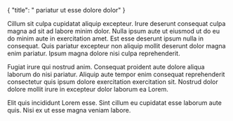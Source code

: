 {
  "title": " pariatur ut esse dolore dolor"
}

Cillum sit culpa cupidatat aliquip excepteur. Irure deserunt consequat culpa magna ad sit ad labore minim dolor. Nulla ipsum aute ut eiusmod ut do eu do minim aute in exercitation amet. Est esse deserunt ipsum nulla in consequat. Quis pariatur excepteur non aliquip mollit deserunt dolor magna enim pariatur. Ipsum magna dolore nisi culpa reprehenderit.

Fugiat irure qui nostrud anim. Consequat proident aute dolore aliqua laborum do nisi pariatur. Aliquip aute tempor enim consequat reprehenderit consectetur quis ipsum dolore exercitation exercitation sit. Nostrud dolor dolore mollit irure in excepteur dolor laborum ea Lorem.

Elit quis incididunt Lorem esse. Sint cillum eu cupidatat esse laborum aute quis. Nisi ex ut esse magna veniam labore.